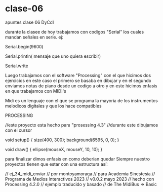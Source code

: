 # clase-06
apuntes clase 06 DyCdI

durante la clasee de hoy trabajamos con codigos "Serial" los cuales mandan señales en serie.
ej:

Serial.begin(9600)


Serial.println( mensaje que uno quiera escribir)

Serial.write


Luego trabajamos con el software "Processing" con el que hicimos dos ejercicios en este caso el primero se basaba en dibujar y en el segundo enviamos notas de piano desde un codigo a otro y en este hicimos enfasis en que trabajamos con MIDI's

Midi es un lenguaje con el que se programa la mayoria de los instrumentos melodicos digitales y que los hace compatibles

PROCESSING

//este proyecto esta hecho para "prosessing 4.3"
//durante este dibujamos con el cursor

void setup() {
  size(400, 300);
background(6595, 0, 0);
}

void draw() {
ellipse(mouseX, mouseY, 10, 10);
}

para finalizar dimos enfasis en como deberian quedar 
Siempre nuestro proyectos tienen que estar con una estructura así:

// ej_34_midi_enviar
// por montoyamoraga
// para Academia Sinestesia
// Programa de Medios Interactivos 2023
// v0.0.2 mayo 2023
// hecho con Processing 4.2.0
// ejemplo traducido y basado
// de The MidiBus => Basic

